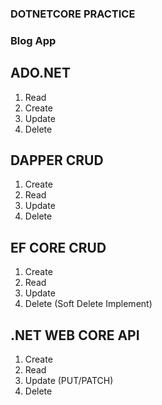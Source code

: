 ### DOTNETCORE PRACTICE

### Blog App

## ADO.NET

1. Read
2. Create
3. Update
4. Delete

## DAPPER CRUD
1. Create
2. Read
3. Update
4. Delete

## EF CORE CRUD
1. Create
2. Read
3. Update
4. Delete (Soft Delete Implement)

## .NET WEB CORE API
1. Create
2. Read
3. Update (PUT/PATCH)
4. Delete 